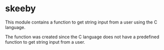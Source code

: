 # skeeby
This module contains a function to get string input from a user using the C language.

The function was created since the C language does not have a predefined function to get string input from a user.

